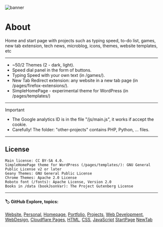 <!--
===
Carefully! The folder: "other-projects" contains PHP, Python, ... files
===
-->  

![banner](/img/github-banner-settings.png)  
  
# About

Home and start page with projects such as typing speed, to-do list, games, new tab extension, tech news, microblog, icons, themes, website templates, etc  
  
---  
  
- ~50/2 Themes (2 - dark, light).
- Speed ​​dial panel in the form of buttons.
- Typing Speed with your own text (in /games/).
- New Tab Redirect extension: any website in a new tab page (in /pages/firefox-extensions/).
- SimpleHomePage - experimental theme for WordPress (in /pages/templates/)
  
---
   
> [!IMPORTANT]
> - The Google analytics ID is in the file "/js/main.js", it works if accept the cookie.  
> - Carefully! The folder: "other-projects" contains PHP, Python, ... files.  
  
---
  
## License  
```
Main license: CC BY-SA 4.0.
SimpleHomePage theme for WordPress (/pages/templates/): GNU General Public License v2 or later
Geany Themes: GNU General Public License
Chrome Themes: Apache 2.0 License
Roboto font (/fonts): Apache License, Version 2.0
Books in /data (bookJsonVar): The Project Gutenberg License
```

---
   
#### 🏷️ GitHub Explore, topics:  
[Website](https://github.com/topics/website),
[Personal](https://github.com/topics/personal),
[Homepage](https://github.com/topics/homepage),
[Portfolio](https://github.com/topics/portfolio),
[Projects](https://github.com/topics/projects),
[Web Development](https://github.com/topics/web-development),
[WebDesign](https://github.com/topics/WebDesign),
[Cloudflare Pages](https://github.com/topics/cloudflare-pages),
[HTML](https://github.com/topics/HTML),
[CSS](https://github.com/topics/CSS),
[JavaScript](https://github.com/topics/JavaScript)
[StartPage](https://github.com/topics/startpage)
[NewTab](https://github.com/topics/NewTab)


